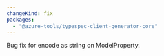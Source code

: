 ```yaml
---
changeKind: fix
packages:
  - "@azure-tools/typespec-client-generator-core"
---
```


Bug fix for encode as string on ModelProperty.